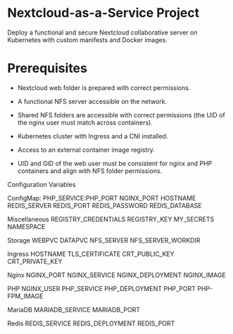 # Nextcloud-as-a-Service Project

Deploy a functional and secure Nextcloud collaborative server on Kubernetes with custom manifests and Docker images.

# Prerequisites

- Nextcloud web folder is prepared with correct permissions.

- A functional NFS server accessible on the network.

- Shared NFS folders are accessible with correct permissions (the UID of the nginx user must match across containers).

- Kubernetes cluster with Ingress and a CNI installed.

- Access to an external container image registry.

- UID and GID of the web user must be consistent for nginx and PHP containers and align with NFS folder permissions.

Configuration Variables

ConfigMap:
PHP_SERVICE:PHP_PORT
NGINX_PORT
HOSTNAME
REDIS_SERVER
REDIS_PORT
REDIS_PASSWORD
REDIS_DATABASE

Miscellaneous
REGISTRY_CREDENTIALS
REGISTRY_KEY
MY_SECRETS
NAMESPACE

Storage
WEBPVC
DATAPVC
NFS_SERVER
NFS_SERVER_WORKDIR

Ingress
HOSTNAME
TLS_CERTIFICATE
CRT_PUBLIC_KEY
CRT_PRIVATE_KEY

Nginx
NGINX_PORT
NGINX_SERVICE
NGINX_DEPLOYMENT
NGINX_IMAGE

PHP
NGINX_USER
PHP_SERVICE
PHP_DEPLOYMENT
PHP_PORT
PHP-FPM_IMAGE

MariaDB
MARIADB_SERVICE
MARIADB_PORT

Redis
REDIS_SERVICE
REDIS_DEPLOYMENT
REDIS_PORT